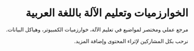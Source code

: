 
<div dir="rtl" lang="ar">

# الخوارزميات وتعليم الآلة باللغة العربية

 مرجع عملي ومختصر لمواضيع في تعليم الآلة، خوارزميات الكمبيوتر، وهياكل البيانات.


 نرحب بكل المشاركين لإثراء المحتوى وإضافة المزيد.
</div>
